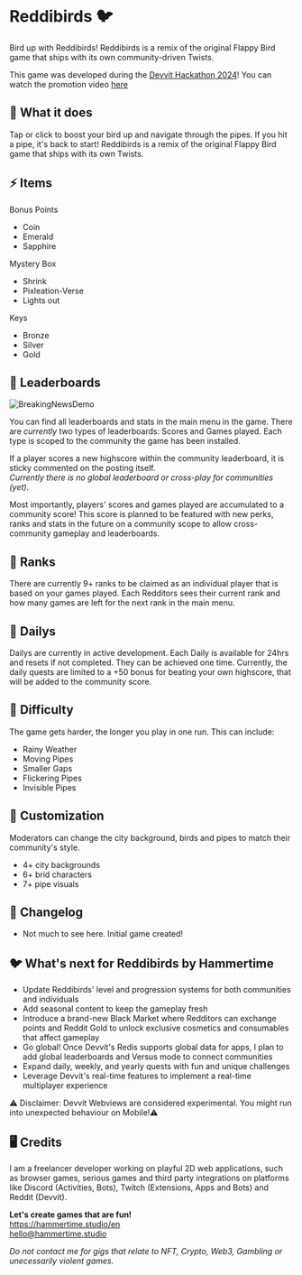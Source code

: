 # Reddibirds 🐦

Bird up with Reddibirds! Reddibirds is a remix of the original Flappy Bird game that ships with its own community-driven Twists.

This game was developed during the [Devvit Hackathon 2024](https://redditgamesandpuzzles.devpost.com/)! You can watch the promotion video [here](https://www.youtube.com/watch?v=0axT4t4pkew)

## 👾 What it does

Tap or click to boost your bird up and navigate through the pipes. If you hit a pipe, it's back to start! Reddibirds is a remix of the original Flappy Bird game that ships with its own Twists.

## ⚡ Items

Bonus Points

- Coin
- Emerald
- Sapphire

Mystery Box

- Shrink
- Pixleation-Verse
- Lights out

Keys

- Bronze
- Silver
- Gold

## 💯 Leaderboards

![BreakingNewsDemo](https://media3.giphy.com/media/v1.Y2lkPTc5MGI3NjExOHp1dWZoZXl5dnQ0Z2g5dGptamw1azVuOXlpaWUyYnppOG9tdXJhYSZlcD12MV9pbnRlcm5hbF9naWZfYnlfaWQmY3Q9Zw/mG0wLY3AMqV8p5G7oe/giphy.gif)

You can find all leaderboards and stats in the main menu in the game. There are _currently_ two types of leaderboards: Scores and Games played. Each type is scoped to the community the game has been installed.

If a player scores a new highscore within the community leaderboard, it is sticky commented on the posting itself.  
_Currently there is no global leaderboard or cross-play for communities (yet)._

Most importantly, players' scores and games played are accumulated to a community score! This score is planned to be featured with new perks, ranks and stats in the future on a community scope to allow cross-community gameplay and leaderboards.

## 🏅 Ranks

There are currently 9+ ranks to be claimed as an individual player that is based on your games played. Each Redditors sees their current rank and how many games are left for the next rank in the main menu.

## 🧝 Dailys

Dailys are currently in active development.
Each Daily is available for 24hrs and resets if not completed. They can be achieved one time. Currently, the daily quests are limited to a +50 bonus for beating your own highscore, that will be added to the community score.

## 💪 Difficulty

The game gets harder, the longer you play in one run. This can include:

- Rainy Weather
- Moving Pipes
- Smaller Gaps
- Flickering Pipes
- Invisible Pipes

## 🎨 Customization

Moderators can change the city background, birds and pipes to match their community's style.

- 4+ city backgrounds
- 6+ brid characters
- 7+ pipe visuals

## 📝 Changelog

- Not much to see here. Initial game created!

## 🐦 What's next for Reddibirds by Hammertime

- Update Reddibirds' level and progression systems for both communities and individuals
- Add seasonal content to keep the gameplay fresh
- Introduce a brand-new Black Market where Redditors can exchange points and Reddit Gold to unlock exclusive cosmetics and consumables that affect gameplay
- Go global! Once Devvit's Redis supports global data for apps, I plan to add global leaderboards and Versus mode to connect communities
- Expand daily, weekly, and yearly quests with fun and unique challenges
- Leverage Devvit's real-time features to implement a real-time multiplayer experience

⚠️ Disclaimer: Devvit Webviews are considered experimental. You might run into unexpected behaviour on Mobile!⚠️

## 🖥️ Credits

I am a freelancer developer working on playful 2D web applications, such as browser games, serious games and third party integrations on platforms like Discord (Activities, Bots), Twitch (Extensions, Apps and Bots) and Reddit (Devvit).

**Let's create games that are fun!**  
https://hammertime.studio/en  
hello@hammertime.studio

_Do not contact me for gigs that relate to NFT, Crypto, Web3, Gambling or unecessarily violent games._

